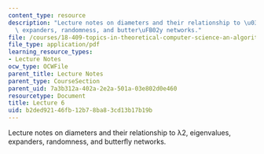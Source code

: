 ```yaml
---
content_type: resource
description: "Lecture notes on diameters and their relationship to \u03BB2, eigenvalues,\
  \ expanders, randomness, and butter\uFB02y networks."
file: /courses/18-409-topics-in-theoretical-computer-science-an-algorithmists-toolkit-fall-2009/b2ded92146fb12b78ba83cd13b17b19b_MIT18_409F09_scribe6.pdf
file_type: application/pdf
learning_resource_types:
- Lecture Notes
ocw_type: OCWFile
parent_title: Lecture Notes
parent_type: CourseSection
parent_uid: 7a3b312a-402a-2e2a-501a-03e802d0e460
resourcetype: Document
title: Lecture 6
uid: b2ded921-46fb-12b7-8ba8-3cd13b17b19b
---
```

Lecture notes on diameters and their relationship to λ2, eigenvalues, expanders, randomness, and butterﬂy networks.

